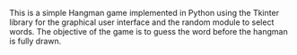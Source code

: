This is a simple Hangman game implemented in Python using the Tkinter library for the graphical user interface and the random module to select words. The objective of the game is to guess the word before the hangman is fully drawn.
